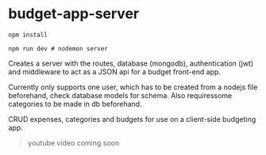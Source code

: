 # budget-app-server

`npm install`

`npm run dev # nodemon server`

Creates a server with the routes, database (mongodb), authentication (jwt) and middleware to act as a JSON api for a budget front-end app.

Currently only supports one user, which has to be created from a nodejs file beforehand, check database models for schema. Also requiressome categories to be made in db beforehand.

CRUD expenses, categories and budgets for use on a client-side budgeting app.

> youtube video coming soon
